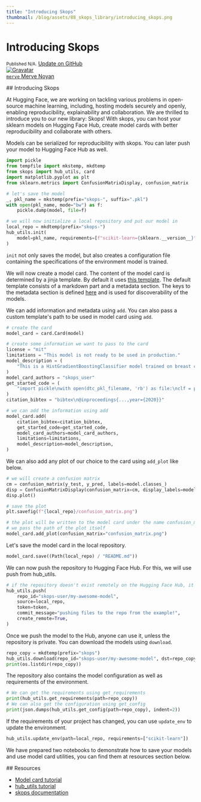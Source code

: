 ```yaml
---
title: "Introducing Skops"
thumbnail: /blog/assets/88_skops_library/introducing_skops.png
---
```


<h1>
    Introducing Skops
</h1>

<div class="blog-metadata">
    <small>Published N/A.</small>
    <a target="_blank" class="btn no-underline text-sm mb-5 font-sans" href="https://github.com/huggingface/blog/blob/main/skops-library.md">
        Update on GitHub
    </a>
</div>

<div class="author-card">
    <a href="/merve">
        <img class="avatar avatar-user" src="https://aeiljuispo.cloudimg.io/v7/https://s3.amazonaws.com/moonup/production/uploads/1631694399207-6141a88b3a0ec78603c9e784.png?w=200&h=200&f=face" title="Gravatar">
        <div class="bfc">
            <code>merve</code>
            <span class="fullname">Merve Noyan</span>
        </div>
    </a>
</div>

## Introducing Skops

At Hugging Face, we are working on tackling various problems in open-source machine learning, including, hosting models securely and openly, enabling reproducibility, explainability and collaboration. We are thrilled to introduce you to our new library: Skops! With skops, you can host your sklearn models on Hugging Face Hub, create model cards with better reproducibility and collaborate with others. 

Models can be serialized for reproducibility with skops. You can later push your model to Hugging Face Hub as well.

```python
import pickle
from tempfile import mkstemp, mkdtemp
from skops import hub_utils, card
import matplotlib.pyplot as plt
from sklearn.metrics import ConfusionMatrixDisplay, confusion_matrix

# let's save the model
_, pkl_name = mkstemp(prefix="skops-", suffix=".pkl")
with open(pkl_name, mode="bw") as f:
    pickle.dump(model, file=f)

# we will now initialize a local repository and put our model in
local_repo = mkdtemp(prefix="skops-")
hub_utils.init(
    model=pkl_name, requirements=[f"scikit-learn={sklearn.__version__}"], dst=local_repo
)
```

`init` not only saves the model, but also creates a configuration file containing the specifications of the environment model is trained. 

We will now create a model card. The content of the model card is determined by a jinja template. By default it uses [this template](https://github.com/skops-dev/skops/blob/main/skops/card/default_template.md). The default template consists of a markdown part and a metadata section. The keys to the metadata section is defined [here](https://huggingface.co/docs/hub/models-cards#model-card-metadata) and is used for discoverability of the models. 

We can add information and metadata using `add`. You can also pass a custom template's path to be used in model card using `add`.

```python
# create the card
model_card = card.Card(model)

# create some information we want to pass to the card
license = "mit"
limitations = "This model is not ready to be used in production."
model_description = (
    "This is a HistGradientBoostingClassifier model trained on breast cancer dataset."
)
model_card_authors = "skops_user"
get_started_code = (
    "import pickle\nwith open(dtc_pkl_filename, 'rb') as file:\nclf = pickle.load(file)"
)
citation_bibtex = "bibtex\n@inproceedings{...,year={2020}}"

# we can add the information using add
model_card.add(
    citation_bibtex=citation_bibtex,
    get_started_code=get_started_code,
    model_card_authors=model_card_authors,
    limitations=limitations,
    model_description=model_description,
)
```

We can also add any plot of our choice to the card using `add_plot` like below.

```python
# we will create a confusion matrix
cm = confusion_matrix(y_test, y_pred, labels=model.classes_)
disp = ConfusionMatrixDisplay(confusion_matrix=cm, display_labels=model.classes_)
disp.plot()

# save the plot
plt.savefig(f"{local_repo}/confusion_matrix.png")

# the plot will be written to the model card under the name confusion_matrix
# we pass the path of the plot itself
model_card.add_plot(confusion_matrix="confusion_matrix.png")
```

Let's save the model card in the local repository. 
```python
model_card.save((Path(local_repo) / "README.md"))
```

We can now push the repository to Hugging Face Hub. For this, we will use push from hub_utils.

```python
# if the repository doesn't exist remotely on the Hugging Face Hub, it will be created when we set create_remote to True
hub_utils.push(
    repo_id="skops-user/my-awesome-model",
    source=local_repo,
    token=token,
    commit_message="pushing files to the repo from the example!",
    create_remote=True,
)
```

Once we push the model to the Hub, anyone can use it, unless the repository is private. You can download the models using `download`.

```python
repo_copy = mkdtemp(prefix="skops")
hub_utils.download(repo_id="skops-user/my-awesome-model", dst=repo_copy)
print(os.listdir(repo_copy))
```

The repository also contains the model configuration as well as requirements of the environment.

```python
# We can get the requirements using get_requirements
print(hub_utils.get_requirements(path=repo_copy))
# We can also get the configuration using get_config
print(json.dumps(hub_utils.get_config(path=repo_copy), indent=2))
```

If the requirements of your project has changed, you can use `update_env` to update the environment.

```python
hub_utils.update_env(path=local_repo, requirements=["scikit-learn"])
```

We have prepared two notebooks to demonstrate how to save your models and use model card utilities, you can find them at resources section below.


## Resources
- [Model card tutorial](https://skops.readthedocs.io/en/latest/auto_examples/plot_model_card.html)
- [hub_utils tutorial](https://skops.readthedocs.io/en/latest/auto_examples/plot_hf_hub.html)
- [skops documentation](https://skops.readthedocs.io/en/latest/modules/classes.html)